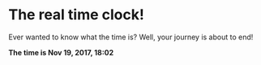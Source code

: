 # The real time clock!

Ever wanted to know what the time is? Well, your journey is about to end!

**The time is Nov 19, 2017, 18:02**